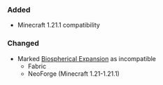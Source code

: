 ### Added

- Minecraft 1.21.1 compatibility

### Changed

- Marked [Biospherical Expansion](https://www.curseforge.com/minecraft/mc-mods/biospherical-expansion) as incompatible
    - Fabric
    - NeoForge (Minecraft 1.21-1.21.1)
